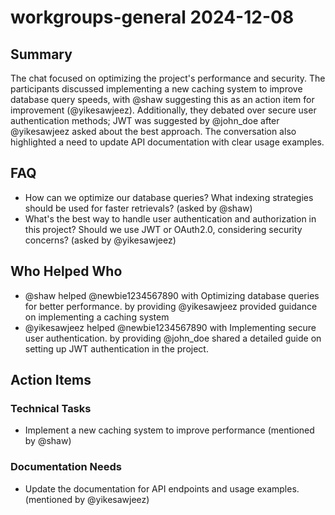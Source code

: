 # workgroups-general 2024-12-08

## Summary
The chat focused on optimizing the project's performance and security. The participants discussed implementing a new caching system to improve database query speeds, with @shaw suggesting this as an action item for improvement (@yikesawjeez). Additionally, they debated over secure user authentication methods; JWT was suggested by @john_doe after @yikesawjeez asked about the best approach. The conversation also highlighted a need to update API documentation with clear usage examples.

## FAQ
- How can we optimize our database queries? What indexing strategies should be used for faster retrievals? (asked by @shaw)
- What's the best way to handle user authentication and authorization in this project? Should we use JWT or OAuth2.0, considering security concerns? (asked by @yikesawjeez)

## Who Helped Who
- @shaw helped @newbie1234567890 with Optimizing database queries for better performance. by providing @yikesawjeez provided guidance on implementing a caching system
- @yikesawjeez helped @newbie1234567890 with Implementing secure user authentication. by providing @john_doe shared a detailed guide on setting up JWT authentication in the project.

## Action Items

### Technical Tasks
- Implement a new caching system to improve performance (mentioned by @shaw)

### Documentation Needs
- Update the documentation for API endpoints and usage examples. (mentioned by @yikesawjeez)